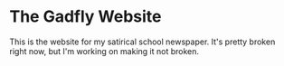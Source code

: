 # The Gadfly Website

This is the website for my satirical school newspaper. It's pretty broken right now, but I'm working on making it not broken.
